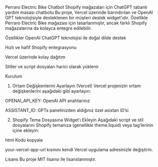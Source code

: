 Perraro Electric Bike Chatbot
Shopify mağazaları için ChatGPT tabanlı yardım masası chatbotu
Bu proje, Vercel üzerinde barındırılan ve OpenAI GPT teknolojisiyle desteklenen bir müşteri destek widget'ıdır. Özellikle Perraro Electric Bike mağazası için tasarlanmıştır, ancak farklı Shopify mağazalarına da kolayca entegre edilebilir.

Özellikler
OpenAI ChatGPT teknolojisi ile doğal dilde destek

Hızlı ve hafif Shopify entegrasyonu

Vercel üzerinde kolay dağıtım

Stiller ve script dosyaları harici olarak yüklenir

Kurulum
1. Ortam Değişkenlerini Ayarlayın (Vercel)
Vercel projenizin ortam değişkenlerini aşağıdaki gibi ayarlayın:

OPENAI_API_KEY: OpenAI API anahtarınız

ASSISTANT_ID: GPTs panelinizden aldığınız özel asistan ID’si

2. Shopify Tema Dosyasına Widget’ı Ekleyin
Aşağıdaki script ve stil dosyalarını Shopify temanıza (genellikle theme.liquid) <head> veya <body> tag’lerinin içine ekleyin:

html
Kodu kopyala
<script src="https://your-vercel-app-url.vercel.app/shopify-chat-widget.js"></script>
<link rel="stylesheet" href="https://your-vercel-app-url.vercel.app/chat-styles.css">
your-vercel-app-url kısmını kendi Vercel uygulama adresinizle değiştirin.

Lisans
Bu proje MIT lisansı ile lisanslanmıştır.
